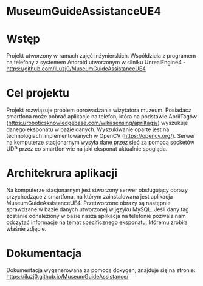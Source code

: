 # MuseumGuideAssistanceUE4
# Wstęp
Projekt utworzony w ramach zajęć inżynierskich. Współdziała z programem na telefony z systemem Android utworzonym w silniku UnrealEngine4 - https://github.com/iLuzj0/MuseumGuideAssistanceUE4

# Cel projektu
Projekt rozwiązuje problem oprowadzania wizytatora muzeum. Posiadacz smartfona może pobrać aplikacje na telefon, która na podstawie AprilTagów (https://roboticsknowledgebase.com/wiki/sensing/apriltags/) wyszukuje danego eksponatu w bazie danych. Wyszukiwanie oparte jest na technologiach implementowanych w OpenCV (https://opencv.org/). Serwer na komputerze stacjonarnym wysyła dane przez sieć za pomocą socketów UDP przez co smartfon wie na jaki eksponat aktualnie spogląda.

# Architekrura aplikacji
Na komputerze stacjonarnym jest stworzony serwer obsługujący obrazy przychodzące z smartfona, na którym zainstalowana jest aplikacja MuseumGuideAssistanceUE4. Przetworzone obrazy są następnie sprawdzane w bazie danych utworzonej w języku MySQL. Jeśli dany tag zostanie odnaleziony w bazie nasza aplikacja na telefonie pozwala nam odczytać informacje na temat specificznego eksponatu, któremu zrobiła właśnie zdjęcie.

# Dokumentacja
Dokumentacja wygenerowana za pomocą doxygen, znajduje się na stronie: https://iluzj0.github.io/MuseumGuideAssistance/
